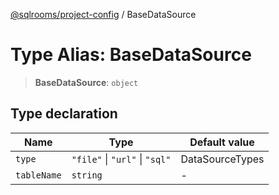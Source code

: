 [@sqlrooms/project-config](../index.md) / BaseDataSource

# Type Alias: BaseDataSource

> **BaseDataSource**: `object`

## Type declaration

| Name | Type | Default value |
| ------ | ------ | ------ |
| <a id="type"></a> `type` | `"file"` \| `"url"` \| `"sql"` | DataSourceTypes |
| <a id="tablename"></a> `tableName` | `string` | - |
